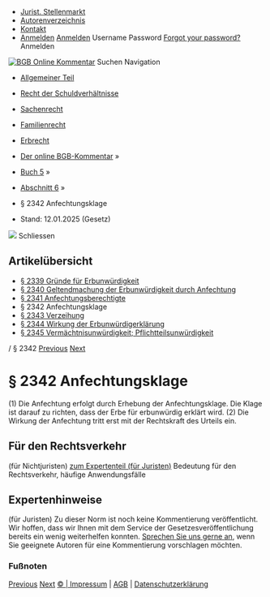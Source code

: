   * [Jurist. Stellenmarkt](https://bgb.kommentar.de/Buch-5/Abschnitt-6/</job-board> "Jurist. Stellenmarkt")
  * [Autorenverzeichnis](https://bgb.kommentar.de/Buch-5/Abschnitt-6/</Autorenverzeichnis> "Autorenverzeichnis")
  * [Kontakt](https://bgb.kommentar.de/Buch-5/Abschnitt-6/</Kontakt>)
  * [Anmelden](https://bgb.kommentar.de/Buch-5/Abschnitt-6/<#login> "show login form") [Anmelden](https://bgb.kommentar.de/Buch-5/Abschnitt-6/<#> "hide login form") Username Password
[Forgot your password?](https://bgb.kommentar.de/Buch-5/Abschnitt-6/</user/forgotpassword>) Anmelden 


[![BGB Online Kommentar](https://bgb.kommentar.de/extension/bgb/design/bgb/images/logo.png)](https://bgb.kommentar.de/Buch-5/Abschnitt-6/</> "BGB Online Kommentar")
Suchen
Navigation
  * [Allgemeiner Teil](https://bgb.kommentar.de/Buch-5/Abschnitt-6/</Buch-1>)
  * [Recht der Schuldverhältnisse](https://bgb.kommentar.de/Buch-5/Abschnitt-6/</Buch-2>)
  * [Sachenrecht](https://bgb.kommentar.de/Buch-5/Abschnitt-6/</Buch-3>)
  * [Familienrecht](https://bgb.kommentar.de/Buch-5/Abschnitt-6/</Buch-4>)
  * [Erbrecht](https://bgb.kommentar.de/Buch-5/Abschnitt-6/</Buch-5>)


  * [Der online BGB-Kommentar](https://bgb.kommentar.de/Buch-5/Abschnitt-6/</>) »
  * [Buch 5](https://bgb.kommentar.de/Buch-5/Abschnitt-6/</Buch-5>) »
  * [Abschnitt 6](https://bgb.kommentar.de/Buch-5/Abschnitt-6/</Buch-5/Abschnitt-6>) »
  * § 2342 Anfechtungsklage 
  * Stand: 12.01.2025 (Gesetz) 


![](https://vg01.met.vgwort.de/na/1c9909529ead4f509072c06d9081a7d5)
Schliessen 
## Artikelübersicht
  * [ § 2339 Gründe für Erbunwürdigkeit ](https://bgb.kommentar.de/Buch-5/Abschnitt-6/</Buch-5/Abschnitt-6/Gruende-fuer-Erbunwuerdigkeit>)
  * [ § 2340 Geltendmachung der Erbunwürdigkeit durch Anfechtung ](https://bgb.kommentar.de/Buch-5/Abschnitt-6/</Buch-5/Abschnitt-6/Geltendmachung-der-Erbunwuerdigkeit-durch-Anfechtung>)
  * [ § 2341 Anfechtungsberechtigte ](https://bgb.kommentar.de/Buch-5/Abschnitt-6/</Buch-5/Abschnitt-6/Anfechtungsberechtigte>)
  * § 2342 Anfechtungsklage 
  * [ § 2343 Verzeihung ](https://bgb.kommentar.de/Buch-5/Abschnitt-6/</Buch-5/Abschnitt-6/Verzeihung>)
  * [ § 2344 Wirkung der Erbunwürdigerklärung ](https://bgb.kommentar.de/Buch-5/Abschnitt-6/</Buch-5/Abschnitt-6/Wirkung-der-Erbunwuerdigerklaerung>)
  * [ § 2345 Vermächtnisunwürdigkeit; Pflichtteilsunwürdigkeit ](https://bgb.kommentar.de/Buch-5/Abschnitt-6/</Buch-5/Abschnitt-6/Vermaechtnisunwuerdigkeit-Pflichtteilsunwuerdigkeit>)


/ § 2342 
[Previous](https://bgb.kommentar.de/Buch-5/Abschnitt-6/</Buch-5/Abschnitt-6/Anfechtungsberechtigte> "§ 2341 Anfechtungsberechtigte") [Next](https://bgb.kommentar.de/Buch-5/Abschnitt-6/</Buch-5/Abschnitt-6/Verzeihung> "§ 2343 Verzeihung")
# § 2342 Anfechtungsklage
(1) Die Anfechtung erfolgt durch Erhebung der Anfechtungsklage. Die Klage ist darauf zu richten, dass der Erbe für erbunwürdig erklärt wird.
(2) Die Wirkung der Anfechtung tritt erst mit der Rechtskraft des Urteils ein.
## Für den Rechtsverkehr 
(für Nichtjuristen)
[zum Expertenteil (für Juristen)](https://bgb.kommentar.de/Buch-5/Abschnitt-6/<#expertenhinweise>)
Bedeutung für den Rechtsverkehr, häufige Anwendungsfälle
## Expertenhinweise
(für Juristen)
Zu dieser Norm ist noch keine Kommentierung veröffentlicht. Wir hoffen, dass wir Ihnen mit dem Service der Gesetzesveröffentlichung bereits ein wenig weiterhelfen konnten. [Sprechen Sie uns gerne an](https://bgb.kommentar.de/Buch-5/Abschnitt-6/</Kontakt>), wenn Sie geeignete Autoren für eine Kommentierung vorschlagen möchten. 
### Fußnoten
[Previous](https://bgb.kommentar.de/Buch-5/Abschnitt-6/</Buch-5/Abschnitt-6/Anfechtungsberechtigte> "§ 2341 Anfechtungsberechtigte") [Next](https://bgb.kommentar.de/Buch-5/Abschnitt-6/</Buch-5/Abschnitt-6/Verzeihung> "§ 2343 Verzeihung")
[© | Impressum](https://bgb.kommentar.de/Buch-5/Abschnitt-6/</Kontakt>) | [AGB](https://bgb.kommentar.de/Buch-5/Abschnitt-6/</AGB>) | [Datenschutzerklärung](https://bgb.kommentar.de/Buch-5/Abschnitt-6/</Datenschutzerklaerung-fuer-Leser>)
